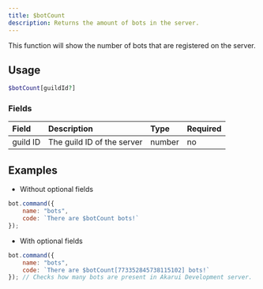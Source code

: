 ```yaml
---
title: $botCount
description: Returns the amount of bots in the server.
---
```


This function will show the number of bots that are registered on the server.

## Usage
```php
$botCount[guildId?]
```

### Fields

| Field | Description | Type | Required |
| :--- | :--- | :--- | :--- |
| guild ID | The guild ID of the server | number | no |

## Examples

- Without optional fields

```javascript
bot.command({
    name: "bots",
    code: `There are $botCount bots!`
});
```

- With optional fields

```javascript
bot.command({
    name: "bots",
    code: `There are $botCount[773352845738115102] bots!`
}); // Checks how many bots are present in Akarui Development server.
```

